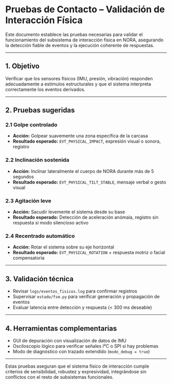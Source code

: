 # Pruebas de Contacto – Validación de Interacción Física

Este documento establece las pruebas necesarias para validar el funcionamiento del subsistema de interacción física en NORA, asegurando la detección fiable de eventos y la ejecución coherente de respuestas.

---

## 1. Objetivo

Verificar que los sensores físicos (IMU, presión, vibración) responden adecuadamente a estímulos estructurales y que el sistema interpreta correctamente los eventos derivados.

---

## 2. Pruebas sugeridas

### 2.1 Golpe controlado

* **Acción:** Golpear suavemente una zona específica de la carcasa
* **Resultado esperado:** `EVT_PHYSICAL_IMPACT`, expresión visual o sonora, registro

### 2.2 Inclinación sostenida

* **Acción:** Inclinar lateralmente el cuerpo de NORA durante más de 5 segundos
* **Resultado esperado:** `EVT_PHYSICAL_TILT_STABLE`, mensaje verbal o gesto visual

### 2.3 Agitación leve

* **Acción:** Sacudir levemente el sistema desde su base
* **Resultado esperado:** Detección de aceleración anómala, registro sin respuesta si modo silencioso activo

### 2.4 Recentrado automático

* **Acción:** Rotar el sistema sobre su eje horizontal
* **Resultado esperado:** `EVT_PHYSICAL_ROTATION` + respuesta motriz o facial compensatoria

---

## 3. Validación técnica

* Revisar `logs/eventos_fisicos.log` para confirmar registros
* Supervisar `estado/fsm.py` para verificar generación y propagación de eventos
* Evaluar latencia entre detección y respuesta (< 300 ms deseable)

---

## 4. Herramientas complementarias

* GUI de depuración con visualización de datos de IMU
* Osciloscopio lógico para verificar señales I²C o SPI si hay problemas
* Modo de diagnóstico con trazado extendido (`modo_debug = true`)

---

Estas pruebas aseguran que el sistema físico de interacción cumple criterios de sensibilidad, robustez y expresividad, integrándose sin conflictos con el resto de subsistemas funcionales.
